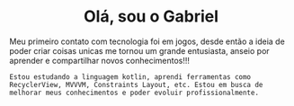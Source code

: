 
<h1 align="center">Olá, sou o Gabriel</h1>

<p>
    Meu primeiro contato com tecnologia foi em jogos, desde então a ideia de poder criar coisas unicas me tornou um grande entusiasta, anseio por aprender e compartilhar novos conhecimentos!!! 

    Estou estudando a linguagem kotlin, aprendi ferramentas como RecyclerView, MVVVM, Constraints Layout, etc. Estou em busca de melhorar meus conhecimentos e poder evoluir profissionalmente. 
</p>
